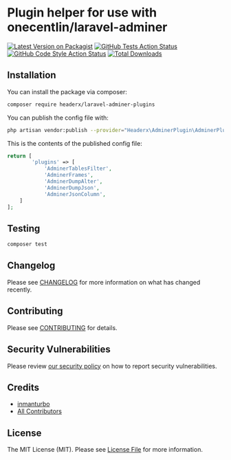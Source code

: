 # Plugin helper for use with onecentlin/laravel-adminer

[![Latest Version on Packagist](https://img.shields.io/packagist/v/headerx/laravel-adminer-plugins.svg?style=flat-square)](https://packagist.org/packages/headerx/laravel-adminer-plugins)
[![GitHub Tests Action Status](https://img.shields.io/github/workflow/status/headerx/laravel-adminer-plugins/run-tests?label=tests)](https://github.com/headerx/laravel-adminer-plugins/actions?query=workflow%3Arun-tests+branch%3Amain)
[![GitHub Code Style Action Status](https://img.shields.io/github/workflow/status/headerx/laravel-adminer-plugins/Check%20&%20fix%20styling?label=code%20style)](https://github.com/headerx/laravel-adminer-plugins/actions?query=workflow%3A"Check+%26+fix+styling"+branch%3Amain)
[![Total Downloads](https://img.shields.io/packagist/dt/headerx/laravel-adminer-plugins.svg?style=flat-square)](https://packagist.org/packages/headerx/laravel-adminer-plugins)


## Installation

You can install the package via composer:

```bash
composer require headerx/laravel-adminer-plugins
```

You can publish the config file with:
```bash
php artisan vendor:publish --provider="Headerx\AdminerPlugin\AdminerPluginServiceProvider" --tag="laravel-adminer-plugins-config"
```

This is the contents of the published config file:

```php
return [
        'plugins' => [
            'AdminerTablesFilter',
            'AdminerFrames',
            'AdminerDumpAlter',
            'AdminerDumpJson',
            'AdminerJsonColumn',
    ]
];
```

## Testing

```bash
composer test
```

## Changelog

Please see [CHANGELOG](CHANGELOG.md) for more information on what has changed recently.

## Contributing

Please see [CONTRIBUTING](.github/CONTRIBUTING.md) for details.

## Security Vulnerabilities

Please review [our security policy](../../security/policy) on how to report security vulnerabilities.

## Credits

- [inmanturbo](https://github.com/inmanturbo)
- [All Contributors](../../contributors)

## License

The MIT License (MIT). Please see [License File](LICENSE.md) for more information.
